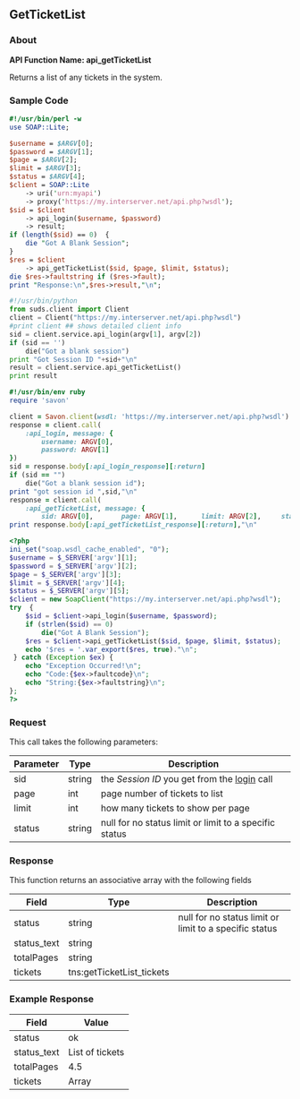 
## GetTicketList

### About

**API Function Name: api_getTicketList**

Returns a list of any tickets in the system.


### Sample Code

```perl
#!/usr/bin/perl -w
use SOAP::Lite;

$username = $ARGV[0];
$password = $ARGV[1];
$page = $ARGV[2];
$limit = $ARGV[3];
$status = $ARGV[4];
$client = SOAP::Lite
	-> uri('urn:myapi')
	-> proxy('https://my.interserver.net/api.php?wsdl');
$sid = $client
	-> api_login($username, $password)
	-> result;
if (length($sid) == 0)  {
	die "Got A Blank Session";
} 
$res = $client
	-> api_getTicketList($sid, $page, $limit, $status);
die $res->faultstring if ($res->fault);
print "Response:\n",$res->result,"\n";

```

```python
#!/usr/bin/python
from suds.client import Client
client = Client("https://my.interserver.net/api.php?wsdl")
#print client ## shows detailed client info
sid = client.service.api_login(argv[1], argv[2])
if (sid == '')
	die("Got a blank session")
print "Got Session ID "+sid+"\n"
result = client.service.api_getTicketList()
print result

```

```ruby
#!/usr/bin/env ruby
require 'savon'

client = Savon.client(wsdl: 'https://my.interserver.net/api.php?wsdl')
response = client.call(
	:api_login, message: {
		username: ARGV[0],
		password: ARGV[1]
})
sid = response.body[:api_login_response][:return]
if (sid == "")
	die("Got a blank session id");
print "got session id ",sid,"\n"
response = client.call(
	:api_getTicketList, message: {
		sid: ARGV[0],		page: ARGV[1],		limit: ARGV[2],		status: ARGV[3],})
print response.body[:api_getTicketList_response][:return],"\n"

```

```php
<?php
ini_set("soap.wsdl_cache_enabled", "0");
$username = $_SERVER['argv'][1];
$password = $_SERVER['argv'][2];
$page = $_SERVER['argv'][3];
$limit = $_SERVER['argv'][4];
$status = $_SERVER['argv'][5];
$client = new SoapClient("https://my.interserver.net/api.php?wsdl");
try  { 
	$sid = $client->api_login($username, $password);
	if (strlen($sid) == 0)
		die("Got A Blank Session");
	$res = $client->api_getTicketList($sid, $page, $limit, $status);
	echo '$res = '.var_export($res, true)."\n";
 } catch (Exception $ex) {
	echo "Exception Occurred!\n";
	echo "Code:{$ex->faultcode}\n";
	echo "String:{$ex->faultstring}\n";
}; 
?>

```



### Request

This call takes the following parameters:

Parameter|Type|Description
---------|----|-----------
sid|string|the *Session ID* you get from the [login](#login) call
page|int|page number of tickets to list
limit|int|how many tickets to show per page
status|string|null for no status limit or limit to a specific status


### Response

This function returns an associative array with the following fields

Field|Type|Description
-----|----|-----------
status|string|null for no status limit or limit to a specific status
status_text|string|
totalPages|string|
tickets|tns:getTicketList_tickets|


### Example Response

<table>
	<thead>
		<tr>
			<th>Field</th>
			<th>Value</th>
		</tr>
	</thead>
	<tbody>
		<tr>
			<td>status</td>
			<td>ok</td>
		</tr>
		<tr>
			<td>status_text</td>
			<td>List of tickets</td>
		</tr>
		<tr>
			<td>totalPages</td>
			<td>4.5</td>
		</tr>
		<tr>
			<td>tickets</td>
			<td>Array</td>
		</tr>
	</tbody>
</table>


